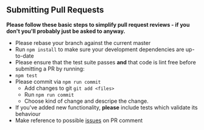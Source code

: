 ## Submitting Pull Requests

**Please follow these basic steps to simplify pull request reviews - if you don't you'll probably just be asked to anyway.**

* Please rebase your branch against the current master
* Run ```npm install``` to make sure your development dependencies are up-to-date
* Please ensure that the test suite passes **and** that code is lint free before submitting a PR by running:
 * ```npm test```
* Please commit via ```npm run commit```
  * Add changes to git ```git add <files> ```
  * Run ```npm run commit```
  * Choose kind of change and descripe the change. 
* If you've added new functionality, **please** include tests which validate its behaviour
* Make reference to possible [issues](https://github.com/Nightapes/HumanizeDuration.ts/issues) on PR comment
